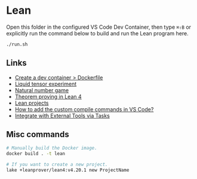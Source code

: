 # Lean

Open this folder in the configured VS Code Dev Container, then type
`⌘⇧B` or explicitly run the command below to build and run the Lean program
here.

``` bash
./run.sh
```

## Links

- [Create a dev container &gt; Dockerfile](https://code.visualstudio.com/docs/devcontainers/create-dev-container#_dockerfile)
- [Liquid tensor experiment](https://xenaproject.wordpress.com/2020/12/05/liquid-tensor-experiment/)
- [Natural number game](https://adam.math.hhu.de/#/g/leanprover-community/nng4)
- [Theorem proving in Lean 4](https://lean-lang.org/theorem_proving_in_lean4/title_page.html)
- [Lean projects](https://leanprover-community.github.io/install/project.html)
- [How to add the custom compile commands in VS Code?](https://stackoverflow.com/a/71747570)
- [Integrate with External Tools via Tasks ](https://code.visualstudio.com/docs/debugtest/tasks#_custom-tasks)

## Misc commands

``` bash
# Manually build the Docker image.
docker build . -t lean

# If you want to create a new project.
lake +leanprover/lean4:v4.20.1 new ProjectName
```

